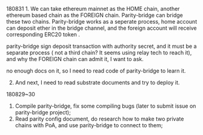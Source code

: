 


180831
1. 
We can take ethereum mainnet as the HOME chain, another ethereum based chain as the FOREIGN chain. Parity-bridge can bridge these two chains.  Parity-bridge works as a seperate process, home account can deposit ether in the bridge channel, and the foreign account will receive  corresponding ERC20 token .

parity-bridge sign deposit transaction with authority secret, and it must be a separate process ( not a third chain? It seems using relay tech to reach it), and why the FOREIGN chain can admit it, I want to ask.

no enough docs on it, so I need to read code of parity-bridge to learn it.

2. And next, I need to read substrate documents and try to deploy it.

180829~30
1. Compile parity-bridge, fix some compiling bugs (later to submit issue on parity-bridge project);
2. Read parity config document, do research how to make two private chains with PoA, and use parity-bridge to connect to them;



